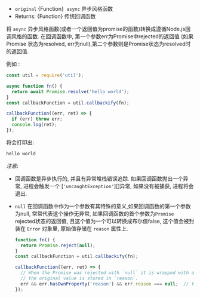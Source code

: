 <!-- YAML
added: v8.2.0
-->

* `original` {Function}  `async` 异步风格函数
* Returns: {Function} 传统回调函数

将 `async` 异步风格函数(或者一个返回值为promise的函数)转换成遵循Node.js回调风格的函数. 在回调函数中, 第一个参数err为Promise中rejected的返回值 (如果Promise 状态为resolved, err为null),第二个参数则是Promise状态为resolved时的返回值.

例如 :

```js
const util = require('util');

async function fn() {
  return await Promise.resolve('hello world');
}
const callbackFunction = util.callbackify(fn);

callbackFunction((err, ret) => {
  if (err) throw err;
  console.log(ret);
});
```

将会打印出:

```txt
hello world
```

*注意*:

* 回调函数是异步执行的, 并且有异常堆栈错误追踪. 
如果回调函数抛出一个异常, 进程会触发一个 [`'uncaughtException'`][]异常, 如果没有被捕获, 进程将会退出.

* `null` 在回调函数中作为一个参数有其特殊的意义,如果回调函数的第一个参数为null, 常常代表这个操作无异常, 如果回调函数的首个参数为`Promise` rejected状态的返回值, 且这个值为一个可以转换成布尔值false, 这个值会被封装在 `Error` 对象里, 原始值存储在 `reason` 属性上.
  ```js
  function fn() {
    return Promise.reject(null);
  }
  const callbackFunction = util.callbackify(fn);

  callbackFunction((err, ret) => {
    // When the Promise was rejected with `null` it is wrapped with an Error and
    // the original value is stored in `reason`.
    err && err.hasOwnProperty('reason') && err.reason === null;  // true
  });
  ```

